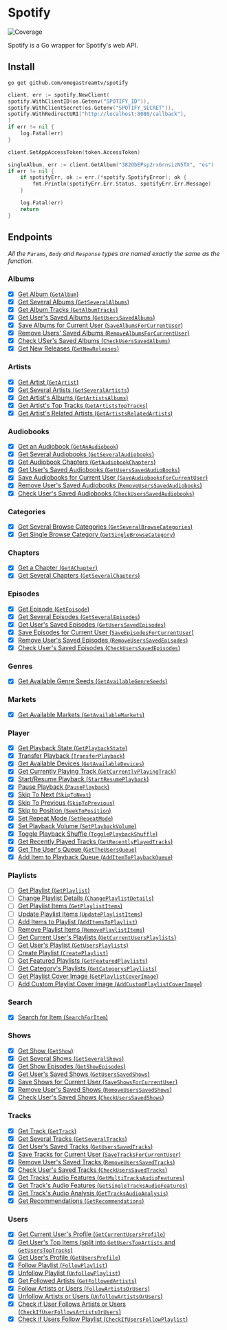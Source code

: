 # Spotify

![Coverage](https://img.shields.io/badge/Coverage-83.5%25-brightgreen)

Spotify is a Go wrapper for Spotify's web API.

## Install

```cli
go get github.com/omegastreamtv/spotify
```

```go
client, err := spotify.NewClient(
spotify.WithClientID(os.Getenv("SPOTIFY_ID")),
spotify.WithClientSecret(os.Getenv("SPOTIFY_SECRET")),
spotify.WithRedirectURI("http://localhost:8080/callback"),
)
if err != nil {
	log.Fatal(err)
}

client.SetAppAccessToken(token.AccessToken)

singleAlbum, err := client.GetAlbum("382ObEPsp2rxGrnsizN5TX", "es")
if err != nil {
	if spotifyErr, ok := err.(*spotify.SpotifyError); ok {
		fmt.Println(spotifyErr.Err.Status, spotifyErr.Err.Message)
	}

    log.Fatal(err)
	return
}
```

## Endpoints

_All the `Params`, `Body` and `Response` types are named exactly the same as the function._

### Albums

- [x] [Get Album (`GetAlbum`)](https://developer.spotify.com/documentation/web-api/reference/get-an-album)
- [x] [Get Several Albums (`GetSeveralAlbums`)](https://developer.spotify.com/documentation/web-api/reference/get-multiple-albums)
- [x] [Get Album Tracks (`GetAlbumTracks`)](https://developer.spotify.com/documentation/web-api/reference/get-an-albums-tracks)
- [x] [Get User's Saved Albums (`GetUsersSavedAlbums`)](https://developer.spotify.com/documentation/web-api/reference/get-users-saved-albums)
- [x] [Save Albums for Current User (`SaveAlbumsForCurrentUser`)](https://developer.spotify.com/documentation/web-api/reference/save-albums-user)
- [x] [Remove Users' Saved Albums (`RemoveAlbumsForCurrentUser`)](https://developer.spotify.com/documentation/web-api/reference/remove-albums-user)
- [x] [Check USer's Saved Albums (`CheckUsersSavedAlbums`)](https://developer.spotify.com/documentation/web-api/reference/check-users-saved-albums)
- [x] [Get New Releases (`GetNewReleases`)](https://developer.spotify.com/documentation/web-api/reference/get-new-releases)

### Artists

- [x] [Get Artist (`GetArtist`)](https://developer.spotify.com/documentation/web-api/reference/get-an-artist)
- [x] [Get Several Artists (`GetSeveralArtists`)](https://developer.spotify.com/documentation/web-api/reference/get-multiple-artists)
- [x] [Get Artist's Albums (`GetArtistsAlbums`)](https://developer.spotify.com/documentation/web-api/reference/get-an-artists-albums)
- [x] [Get Artist's Top Tracks (`GetArtistsTopTracks`)](https://developer.spotify.com/documentation/web-api/reference/get-an-artists-top-tracks)
- [x] [Get Artist's Related Artists (`GetArtistsRelatedArtists`)](https://developer.spotify.com/documentation/web-api/reference/get-an-artists-related-artists)

### Audiobooks

- [x] [Get an Audiobook (`GetAnAudiobook`)](https://developer.spotify.com/documentation/web-api/reference/get-an-audiobook)
- [x] [Get Several Audiobooks (`GetSeveralAudiobooks`)](https://developer.spotify.com/documentation/web-api/reference/get-multiple-audiobooks)
- [x] [Get Audiobook Chapters (`GetAudiobookChapters`)](https://developer.spotify.com/documentation/web-api/reference/get-audiobook-chapters)
- [x] [Get User's Saved Audiobooks (`GetUsersSavedAudioBooks`)](https://developer.spotify.com/documentation/web-api/reference/get-users-saved-audiobooks)
- [x] [Save Audiobooks for Current User (`SaveAudiobooksForCurrentUser`)](https://developer.spotify.com/documentation/web-api/reference/save-audiobooks-user)
- [x] [Remove User's Saved Audiobooks (`RemoveUsersSavedAudiobooks`)](https://developer.spotify.com/documentation/web-api/reference/remove-audiobooks-user)
- [x] [Check User's Saved Audiobooks (`CheckUsersSavedAudiobooks`)](https://developer.spotify.com/documentation/web-api/reference/check-users-saved-audiobooks)

### Categories

- [x] [Get Several Browse Categories (`GetSeveralBrowseCategories`)](https://developer.spotify.com/documentation/web-api/reference/get-categories)
- [x] [Get Single Browse Category (`GetSingleBrowseCategory`)](https://developer.spotify.com/documentation/web-api/reference/get-a-category)

### Chapters

- [x] [Get a Chapter (`GetAChapter`)](https://developer.spotify.com/documentation/web-api/reference/get-a-chapter)
- [x] [Get Several Chapters (`GetSeveralChapters`)](https://developer.spotify.com/documentation/web-api/reference/get-several-chapters)

### Episodes

- [x] [Get Episode (`GetEpisode`)](https://developer.spotify.com/documentation/web-api/reference/get-an-episode)
- [x] [Get Several Episodes (`GetSeveralEpisodes`)](<[url](https://developer.spotify.com/documentation/web-api/reference/get-multiple-episodes)>)
- [x] [Get User's Saved Episodes (`GetUsersSavedEpisodes`)](https://developer.spotify.com/documentation/web-api/reference/get-users-saved-episodes)
- [x] [Save Episodes for Current User (`SaveEpisodesForCurrentUser`)](https://developer.spotify.com/documentation/web-api/reference/save-episodes-user)
- [x] [Remove User's Saved Episodes (`RemoveUsersSavedEpisodes`)](https://developer.spotify.com/documentation/web-api/reference/remove-episodes-user)
- [x] [Check User's Saved Episodes (`CheckUsersSavedEpisodes`)](https://developer.spotify.com/documentation/web-api/reference/check-users-saved-episodes)

### Genres

- [x] [Get Available Genre Seeds (`GetAvailableGenreSeeds`)](https://developer.spotify.com/documentation/web-api/reference/get-recommendation-genres)

### Markets

- [x] [Get Available Markets (`GetAvailableMarkets`)](https://developer.spotify.com/documentation/web-api/reference/get-available-markets)

### Player

- [x] [Get Playback State (`GetPlaybackState`)](https://developer.spotify.com/documentation/web-api/reference/get-information-about-the-users-current-playback)
- [x] [Transfer Playback (`TransferPlayback`)](https://developer.spotify.com/documentation/web-api/reference/transfer-a-users-playback)
- [x] [Get Available Devices (`GetAvailableDevices`)](https://developer.spotify.com/documentation/web-api/reference/get-a-users-available-devices)
- [x] [Get Currently Playing Track (`GetCurrentlyPlayingTrack`)](https://developer.spotify.com/documentation/web-api/reference/get-the-users-currently-playing-track)
- [x] [Start/Resume Playback (`StartResumePlayback`)](https://developer.spotify.com/documentation/web-api/reference/start-a-users-playback)
- [x] [Pause Playback (`PausePlayback`)](https://developer.spotify.com/documentation/web-api/reference/pause-a-users-playback)
- [x] [Skip To Next (`SkipToNext`)](https://developer.spotify.com/documentation/web-api/reference/skip-users-playback-to-next-track)
- [x] [Skip To Previous (`SkipToPrevious`)](https://developer.spotify.com/documentation/web-api/reference/skip-users-playback-to-previous-track)
- [x] [Skip to Position (`SeekToPosition`)](https://developer.spotify.com/documentation/web-api/reference/seek-to-position-in-currently-playing-track)
- [x] [Set Repeat Mode (`SetRepeatMode`)](https://developer.spotify.com/documentation/web-api/reference/set-repeat-mode-on-users-playback)
- [x] [Set Playback Volume (`SetPlaybackVolume`)](https://developer.spotify.com/documentation/web-api/reference/set-volume-for-users-playback)
- [x] [Toggle Playback Shuffle (`TogglePlaybackShuffle`)](https://developer.spotify.com/documentation/web-api/reference/toggle-shuffle-for-users-playback)
- [x] [Get Recently Played Tracks (`GetRecentlyPlayedTracks`)](https://developer.spotify.com/documentation/web-api/reference/get-recently-played)
- [x] [Get The User's Queue (`GetTheUsersQueue`)](https://developer.spotify.com/documentation/web-api/reference/get-queue)
- [x] [Add Item to Playback Queue (`AddItemToPlaybackQueue`)](https://developer.spotify.com/documentation/web-api/reference/add-to-queue)

### Playlists

- [ ] [Get Playlist (`GetPlaylist`)](https://developer.spotify.com/documentation/web-api/reference/get-playlist)
- [ ] [Change Playlist Details (`ChangePlaylistDetails`)](https://developer.spotify.com/documentation/web-api/reference/change-playlist-details)
- [ ] [Get Playlist Items (`GetPlaylistItems`)](https://developer.spotify.com/documentation/web-api/reference/get-playlists-tracks)
- [ ] [Update Playlist Items (`UpdatePlaylistItems`)](https://developer.spotify.com/documentation/web-api/reference/reorder-or-replace-playlists-tracks)
- [ ] [Add Items to Playlist (`AddItemsToPlaylist`)](https://developer.spotify.com/documentation/web-api/reference/add-tracks-to-playlist)
- [ ] [Remove Playlist Items (`RemovePlaylistItems`)](https://developer.spotify.com/documentation/web-api/reference/remove-tracks-playlist)
- [ ] [Get Current User's Playlists (`GetCurrentUsersPlaylists`)](https://developer.spotify.com/documentation/web-api/reference/get-a-list-of-current-users-playlists)
- [ ] [Get User's Playlist (`GetUsersPlaylists`)](https://developer.spotify.com/documentation/web-api/reference/get-list-users-playlists)
- [ ] [Create Playlist (`CreatePlaylist`)](https://developer.spotify.com/documentation/web-api/reference/create-playlist)
- [ ] [Get Featured Playlists (`GetFeaturedPlaylists`)](https://developer.spotify.com/documentation/web-api/reference/get-featured-playlists)
- [ ] [Get Category's Playlists (`GetCategorysPlaylists`)](https://developer.spotify.com/documentation/web-api/reference/get-a-categories-playlists)
- [ ] [Get Playlist Cover Image (`GetPlaylistCoverImage`)](https://developer.spotify.com/documentation/web-api/reference/get-playlist-cover)
- [ ] [Add Custom Playlist Cover Image (`AddCustomPlaylistCoverImage`)](https://developer.spotify.com/documentation/web-api/reference/upload-custom-playlist-cover)

### Search

- [x] [Search for Item (`SearchForItem`)](https://developer.spotify.com/documentation/web-api/reference/search)

### Shows

- [x] [Get Show (`GetShow`)](https://developer.spotify.com/documentation/web-api/reference/get-a-show)
- [x] [Get Several Shows (`GetSeveralShows`)](https://developer.spotify.com/documentation/web-api/reference/get-multiple-shows)
- [x] [Get Show Episodes (`GetShowEpisodes`)](https://developer.spotify.com/documentation/web-api/reference/get-a-shows-episodes)
- [x] [Get User's Saved Shows (`GetUsersSavedShows`)](https://developer.spotify.com/documentation/web-api/reference/get-users-saved-shows)
- [x] [Save Shows for Current User (`SaveShowsForCurrentUser`)](https://developer.spotify.com/documentation/web-api/reference/save-shows-user)
- [x] [Remove User's Saved Shows (`RemoveUsersSavedShows`)](https://developer.spotify.com/documentation/web-api/reference/remove-shows-user)
- [x] [Check User's Saved Shows (`CheckUsersSavedShows`)](https://developer.spotify.com/documentation/web-api/reference/check-users-saved-shows)

### Tracks

- [x] [Get Track (`GetTrack`)](https://developer.spotify.com/documentation/web-api/reference/get-track)
- [x] [Get Several Tracks (`GetSeveralTracks`)](https://developer.spotify.com/documentation/web-api/reference/get-several-tracks)
- [x] [Get User's Saved Tracks (`GetUsersSavedTracks`)](https://developer.spotify.com/documentation/web-api/reference/get-users-saved-tracks)
- [x] [Save Tracks for Current User (`SaveTracksForCurrentUser`)](https://developer.spotify.com/documentation/web-api/reference/save-tracks-user)
- [x] [Remove User's Saved Tracks (`RemoveUsersSavedTracks`)](https://developer.spotify.com/documentation/web-api/reference/remove-tracks-user)
- [x] [Check User's Saved Tracks (`CheckUsersSavedTracks`)](https://developer.spotify.com/documentation/web-api/reference/check-users-saved-tracks)
- [x] [Get Tracks' Audio Features (`GetMultiTracksAudioFeatures`)](https://developer.spotify.com/documentation/web-api/reference/get-several-audio-features)
- [x] [Get Track's Audio Features (`GetSingleTracksAudioFeatures`)](https://developer.spotify.com/documentation/web-api/reference/get-audio-features)
- [x] [Get Track's Audio Analysis (`GetTracksAudioAnalysis`)](https://developer.spotify.com/documentation/web-api/reference/get-audio-analysis)
- [x] [Get Recommendations (`GetRecommendations`)](https://developer.spotify.com/documentation/web-api/reference/get-recommendations)

### Users

- [x] [Get Current User's Profile (`GetCurrentUsersProfile`)](https://developer.spotify.com/documentation/web-api/reference/get-current-users-profile)
- [x] [Get User's Top Items (split into `GetUsersTopArtists` and `GetUsersTopTracks`)](https://developer.spotify.com/documentation/web-api/reference/get-users-top-artists-and-tracks)
- [x] [Get User's Profile (`GetUsersProfile`)](https://developer.spotify.com/documentation/web-api/reference/get-users-profile)
- [x] [Follow Playlist (`FollowPlaylist`)](https://developer.spotify.com/documentation/web-api/reference/follow-playlist)
- [x] [Unfollow Playlist (`UnfollowPlaylist`)](https://developer.spotify.com/documentation/web-api/reference/unfollow-playlist)
- [x] [Get Followed Artists (`GetFollowedArtists`)](https://developer.spotify.com/documentation/web-api/reference/get-followed)
- [x] [Follow Artists or Users (`FollowArtistsOrUsers`)](https://developer.spotify.com/documentation/web-api/reference/follow-artists-users)
- [x] [Unfollow Artists or Users (`UnfollowArtistsOrUsers`)](https://developer.spotify.com/documentation/web-api/reference/unfollow-artists-users)
- [x] [Check if User Follows Artists or Users (`CheckIfUserFollowsArtistsOrUsers`)](https://developer.spotify.com/documentation/web-api/reference/check-current-user-follows)
- [x] [Check if Users Follow Playlist (`CheckIfUsersFollowPlaylist`)](https://developer.spotify.com/documentation/web-api/reference/check-if-user-follows-playlist)
